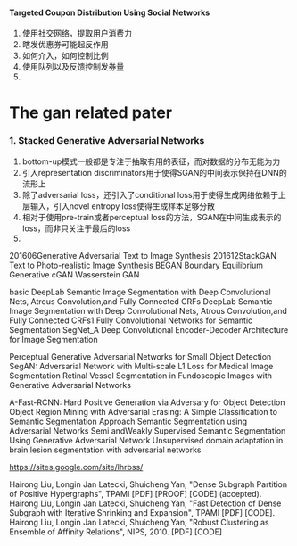 #### Targeted Coupon Distribution Using Social Networks
1. 使用社交网络，提取用户消费力
2. 瞎发优惠券可能起反作用
3. 如何介入，如何控制比例
4. 使用队列以及反馈控制发券量
5. 


# The gan related pater

### 1. Stacked Generative Adversarial Networks
1. bottom-up模式一般都是专注于抽取有用的表征，而对数据的分布无能为力
2. 引入representation discriminators用于使得SGAN的中间表示保持在DNN的流形上
3. 除了adversarial loss，还引入了conditional loss用于使得生成网络依赖于上层输入，引入novel entropy loss使得生成样本足够分散
4. 相对于使用pre-train或者perceptual loss的方法，SGAN在中间生成表示的loss，而非只关注于最后的loss
5. 

201606Generative Adversarial Text to Image Synthesis
201612StackGAN Text to Photo-realistic Image Synthesis
BEGAN Boundary Equilibrium Generative
cGAN
Wasserstein GAN

basic
DeepLab Semantic Image Segmentation with Deep Convolutional Nets, Atrous Convolution,and Fully Connected CRFs
DeepLab Semantic Image Segmentation with Deep Convolutional Nets, Atrous Convolution,and Fully Connected CRFs1
Fully Convolutional Networks for Semantic Segmentation
SegNet_A Deep Convolutional Encoder-Decoder Architecture for Image Segmentation

Perceptual Generative Adversarial Networks for Small Object Detection
SegAN: Adversarial Network with Multi-scale L1 Loss for
Medical Image Segmentation
Retinal Vessel Segmentation in Fundoscopic
Images with Generative Adversarial Networks

A-Fast-RCNN: Hard Positive Generation via Adversary for Object Detection
Object Region Mining with Adversarial Erasing: A Simple Classification to
Semantic Segmentation Approach
Semantic Segmentation using Adversarial Networks
Semi andWeakly Supervised Semantic Segmentation Using Generative
Adversarial Network
Unsupervised domain adaptation in brain lesion
segmentation with adversarial networks

https://sites.google.com/site/lhrbss/


Hairong Liu, Longin Jan Latecki, Shuicheng Yan, "Dense Subgraph Partition of Positive Hypergraphs", TPAMI [PDF] [PROOF] [CODE] (accepted).
Hairong Liu, Longin Jan Latecki, Shuicheng Yan, "Fast Detection of Dense Subgraph with Iterative Shrinking and Expansion",  TPAMI [PDF] [CODE].
Hairong Liu, Longin Jan Latecki, Shuicheng Yan, "Robust Clustering as Ensemble of Affinity Relations", NIPS, 2010. [PDF] [CODE]
